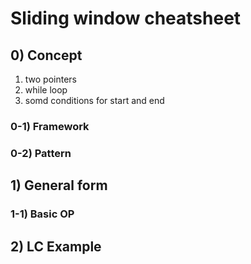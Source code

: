 # Sliding window cheatsheet 

## 0) Concept  
1. two pointers
2. while loop
3. somd conditions for start and end

### 0-1) Framework

### 0-2) Pattern

## 1) General form

### 1-1) Basic OP

## 2) LC Example
